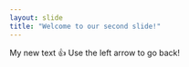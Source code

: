 ```yaml
---
layout: slide
title: "Welcome to our second slide!"
---
```

My new text :+1: 
Use the left arrow to go back!
